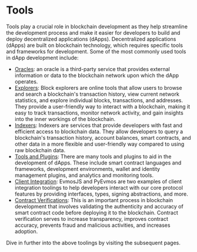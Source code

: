 # Tools

Tools play a crucial role in blockchain development as they help streamline the development process and make it easier
for developers to build and deploy decentralized applications (dApps). Decentralized applications (dApps) are built on
blockchain technology, which requires specific tools and frameworks for development. Some of the most commonly used tools
 in dApp development include:

- [Oracles](./oracles.md): an oracle is a third-party service that provides external information or data to the blockchain
network upon which the dApp operates.
- [Explorers](./explorers.md): Block explorers are online tools that allow users to browse and search a blockchain's
transaction history, view current network statistics, and explore individual blocks, transactions, and addresses. They
provide a user-friendly way to interact with a blockchain, making it easy to track transactions, monitor network
activity, and gain insights into the inner workings of the blockchain.
- [Indexers](./indexers.md): Indexers are services that provide developers with fast and efficient access to blockchain data.
They allow developers to query a blockchain's transaction history, account balances, smart contracts, and other data
in a more flexible and user-friendly way compared to using raw blockchain data.
- [Tools and Plugins](./tools-plugins.md): There are many tools and plugins to aid in the development of dApps. These include
smart contract languages and frameworks, development environments, wallet and identity management plugins, and analytics
and monitoring tools.
- [Client Integration](./client-integrations.md): EvmosJS and PyEvmos are two examples of client integration toolings to
help developers interact with our core protocol features by providing interfaces, types, signing abstractions, and more.
- [Contract Verifications](./contract-verifications.md): This is an important process in blockchain development that
involves validating the authenticity and accuracy of smart contract code before deploying it to the blockchain. Contract
verification serves to increase transparency, improves contract accuracy, prevents fraud and malicious activities,
and increases adoption.

Dive in further into the above toolings by visiting the subsequent pages.
